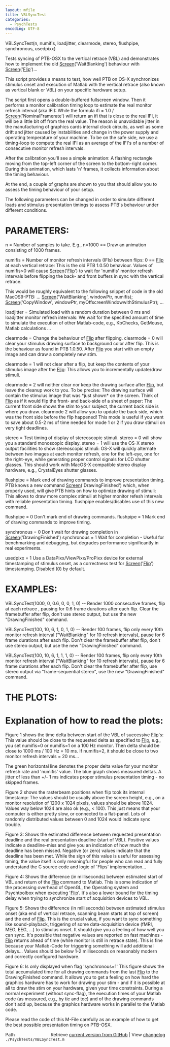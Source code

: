```yaml
---
layout: mfile
title: VBLSyncTest
categories:
  - PsychTests
encoding: UTF-8
---
```


VBLSyncTest(n, numifis, loadjitter, clearmode, stereo, flushpipe, synchronous, usedpixx)

Tests syncing of PTB-OSX to the vertical retrace (VBL) and demonstrates
how to implement the old [Screen](/docs/Screen)('WaitBlanking') behaviour with
[Screen](/docs/Screen)('[Flip](/docs/Flip)')...

This script provides a means to test, how well PTB on OS-X synchronizes
stimulus onset and execution of Matlab with the vertical retrace
(also known as vertical blank or VBL) on your specific hardware setup.

The script first opens a double-buffered fullscreen window. Then it
performs a monitor calibration timing loop to estimate the real monitor refresh
interval (aka IFI): While the formula ifi = 1.0 / [Screen](/docs/Screen)('NominalFramerate') will
return an ifi that is close to the real IFI, it will be a little bit off
from the real value. The reason is unavoidable jitter in the manufacturing of
graphics cards internal clock circuits, as well as some drift and jitter
caused by instabilities and change in the power supply and operating
temperature of your machine. To be on the safe side, we use a timing-loop
to compute the real IFI as an average of the IFI's of a number of consecutive
monitor refresh intervals.

After the calibration you'll see a simple animation: A flashing rectangle
moving from the top-left corner of the screen to the bottom-right corner.
During this animation, which lasts 'n' frames, it collects information
about the timing behaviour.

At the end, a couple of graphs are shown to you that should allow you to
assess the timing behaviour of your setup.

The following parameters can be changed in order to simulate different
loads and stimulus presentation timings to assess PTB's behaviour under
different conditions.


# PARAMETERS:

n = Number of samples to take. E.g., n=1000 == Draw an animation
consisting of 1000 frames.



numifis = Number of monitor refresh intervals (IFIs) between flips:
0 == [Flip](/docs/Flip) at each vertical retrace: This is the old PTB 1.0.50 behaviour.
Values of numifis>0 will cause [Screen](/docs/Screen)('[Flip](/docs/Flip)') to wait for 'numifis'
monitor refresh intervals before flipping the back- and front buffers in
sync with the vertical retrace.

This would be roughly equivalent to the following snippet of code in the old
MacOS9-PTB:
...
[Screen](/docs/Screen)('WaitBlanking', windowPtr, numifis);
[Screen](/docs/Screen)('CopyWindow', windowPtr, myOffscreenWindowwithStimulusPtr);
...



loadjitter = Simulated load with a random duration between 0 ms
and loadjitter monitor refresh intervals: We wait for the specified
amount of time to simulate the execution of other Matlab-code, e.g.,
KbChecks, GetMouse, Matlab calculations ...



clearmode = Change the behaviour of [Flip](/docs/Flip) after flipping.
clearmode = 0 will clear your stimulus drawing surface to background color after flip.
This is the behaviour as found in PTB 1.0.50. After [Flip](/docs/Flip) you start with an
empty image and can draw a completely new stim.

clearmode = 1 will not clear after a flip, but keep the contents of your stimulus
image after the [Flip](/docs/Flip): This allows you to incrementally update/draw stimuli.

clearmode = 2 will neither clear nor keep the drawing surface after [Flip](/docs/Flip), but leave the
cleanup work to you. To be precise: The drawing surface will contain the
stimulus image that was \*just shown\* on the screen. Think of [Flip](/docs/Flip) as if it would
flip the front- and back-side of a sheet of paper: The current front side
shows the stim to your subject, the current back side is where you draw.
clearmode 2 will allow you to update the back side, which was the front
side before the flip happened! This mode is useful if you want to save
about 0.5-2 ms of time needed for mode 1 or 2 if you draw stimuli on very
tight deadlines.


stereo = Test timing of display of stereoscopic stimuli.
stereo = 0 will show you a standard monoscopic display.
stereo = 1 will use the OS-X stereo output facilities to show stereoscopic
stimuli: OS-X will quickly alternate between two images at each monitor refresh,
one for the left-eye, one for the right-eye, while generating proper
control signals for LCD shutter glasses. This should work with MacOS-X
compatible stereo display hardware, e.g., CrystalEyes shutter glasses.


flushpipe = Mark end of drawing commands to improve presentation timing.
PTB knows a new command [Screen](/docs/Screen)('DrawingFinished') which, when properly used,
will give PTB hints on how to optimize drawing of stimuli: This allows to draw
more complex stimuli at higher monitor refesh intervals with reliable presentation
timing. flushpipe enables/disables use of this new command.

flushpipe = 0 Don't mark end of drawing commands.
flushpipe = 1 Mark end of drawing commands to improve timing.


synchronous = 0 Don't wait for drawing completion in [Screen](/docs/Screen)('DrawingFinished')
synchronous = 1 Wait for completion - Useful for benchmarking and debugging,
but degrades performance significantly in real experiments.


usedpixx = 1 Use a DataPixx/ViewPixx/ProPixx device for external
timestamping of stimulus onset, as a correctness test for [Screen](/docs/Screen)('[Flip](/docs/Flip)')
timestamping. Disabled (0) by default.


# EXAMPLES:

VBLSyncTest(1000, 0, 0.6, 0, 0, 1, 0) -- Render 1000 consecutive frames,
flip at each retrace , pausing for 0.6 frame durations after each flip.
Clear the framebuffer after flip, don't use stereo output, but use the new
"DrawingFinished" command.

VBLSyncTest(100, 10, 6, 1, 0, 1, 0) -- Render 100 frames,
flip only every 10th monitor refresh interval ("WaitBlanking" for 10 refresh intervals),
pause for 6 frame durations after each flip. Don't clear the framebuffer after
flip, don't use stereo output, but use the new "DrawingFinished" command.

VBLSyncTest(100, 10, 6, 1, 1, 1, 0) -- Render 100 frames,
flip only every 10th monitor refresh interval ("WaitBlanking" for 10 refresh intervals),
pause for 6 frame durations after each flip. Don't clear the framebuffer after
flip, use stereo output via "frame-sequential stereo", use the new "DrawingFinished" command.



# THE PLOTS:

# Explanation of how to read the plots:

Figure 1 shows the time delta between start of the VBL of successive
[Flip](/docs/Flip)'s: This value should be close to the requested delta as specified to
[Flip](/docs/Flip), e.g., you set numifis=0 or numifis=1 on a 100 Hz monitor. Then
delta should be close to 1000 ms / 100 Hz = 10 ms. If numifis=2, it
should be close to two monitor refresh intervals = 20 ms...

The green horizontal line denotes the proper delta value for your monitor
refresh rate and 'numifis' value. The blue graph shows measured deltas. A
jitter of less than +/- 1 ms indicates proper stimulus presentation timing -
no skipped frames.


Figure 2 shows the rasterbeam positions when flip took its internal
timestamp: The values should be usually above the screen height, e.g., on
a monitor resolution of 1200 x 1024 pixels, values should be above 1024.
Values way below 1024 are also ok (e.g., < 100). This just means that
your computer is either pretty slow, or connected to a flat-panel.
Lots of randomly distributed values between 0 and 1024 would indicate sync trouble.


Figure 3: Shows the estimated difference between requested presentation
deadline and the real presentation deadline (start of VBL). Positive
values indicate a deadline-miss and give you an indication of how much
the deadline has been missed. Negative (or zero) values indicate that the
deadline has been met. While the sign of this value is useful for assessing
timing, the value itself is only meaningful for people who can read and
fully understand the C source code and logic of 'Flips' implementation...

Figure 4: Shows the difference (in milliseconds) between estimated
start of VBL and return of the [Flip](/docs/Flip) command to Matlab. This is some
indication of the processing overhead of OpenGL, the Operating system and
Psychtoolbox when executing '[Flip](/docs/Flip)'. It's also a lower bound for the
timing delay when trying to synchronize start of acquisition devices to
VBL.

Figure 5: Shows the difference (in milliseconds) between estimated
stimulus onset (aka end of vertical retrace, scanning beam starts
at top of screen) and the end of [Flip](/docs/Flip). This is the crucial value, if you
want to sync something like sound-playback, triggering of some
data-acquisition device (fMRI, MEG, EEG, ...) to stimulus onset. It
should give you a feeling of how well you can sync. It's possible that
negative values are reported on fast machines - [Flip](/docs/Flip) returns ahead of
time (while monitor is still in retrace state). This is fine because your
Matlab-Code for triggering something will add additional delays... Values
should be below 1-2 milliseconds on reasonably modern and correctly
configured hardware.

Figure 6: Is only displayed when flag 'synchronous=1' This figure shows
the total accumulated time for all drawing commands from the last [Flip](/docs/Flip) to the
DrawingFinished command. It allows you to get a feeling on how hard the
graphics hardware has to work for drawing your stim - and if it is
possible at all to draw the stim on your hardware, given your time
constraints. During a normal experiment (without sync-flag), the
execution times of your Matlab code (as measured, e.g., by tic and toc)
and of the drawing commands don't add up, because the graphics hardware
works in parallel to the Matlab code.


Please read the code of this M-File carefully as an example of how to get
the best possible presentation timing on PTB-OSX.



<div class="code_header" style="text-align:right;">
  <span style="float:left;">Path&nbsp;&nbsp;</span> <span class="counter">Retrieve <a href=
  "https://raw.github.com/Psychtoolbox-3/Psychtoolbox-3/beta/./PsychTests/VBLSyncTest.m">current version from GitHub</a> | View <a href=
  "https://github.com/Psychtoolbox-3/Psychtoolbox-3/commits/beta/./PsychTests/VBLSyncTest.m">changelog</a></span>
</div>
<div class="code">
  <code>./PsychTests/VBLSyncTest.m</code>
</div>
